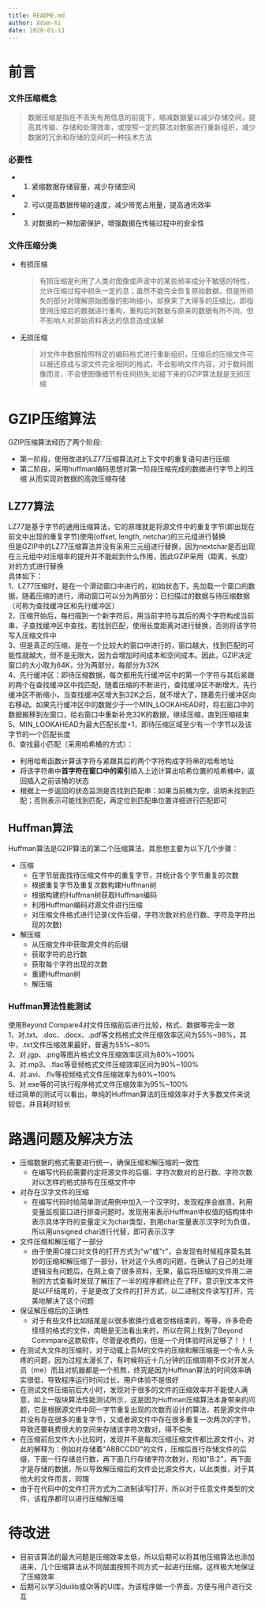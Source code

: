 ```yaml
---
title: README.md
author: Adam-Xi
date: 2020-01-11
---
```

# 前言
### 文件压缩概念
> 数据压缩是指在不丢失有用信息的前提下，缩减数据量以减少存储空间，提高其传输、存储和处理效率，或按照一定的算法对数据进行重新组织，减少数据的冗余和存储的空间的一种技术方法
### 必要性
+ 1. 紧缩数据存储容量，减少存储空间
+ 2. 可以提高数据传输的速度，减少带宽占用量，提高通讯效率
+ 3. 对数据的一种加密保护，增强数据在传输过程中的安全性
### 文件压缩分类
- 有损压缩
  > 有损压缩是利用了人类对图像或声波中的某些频率成分不敏感的特性，允许压缩过程中损失一定的息；虽然不能完全恢复原始数据，但是所损失的部分对理解原始图像的影响缩小，却换来了大得多的压缩比，即指使用压缩后的数据进行重构，重构后的数据与原来的数据有所不同，但不影响人对原始资料表达的信息造成误解
- 无损压缩
  > 对文件中数据按照特定的编码格式进行重新组织，压缩后的压缩文件可以被还原成与源文件完全相同的格式，不会影响文件内容，对于数码图像而言，不会使图像细节有任何损失,如接下来的GZIP算法就是无损压缩

# GZIP压缩算法
GZIP压缩算法经历了两个阶段:
+ 第一阶段，使用改进的LZ77压缩算法对上下文中的重复语句进行压缩
+ 第二阶段，采用huffman编码思想对第一阶段压缩完成的数据进行字节上的压缩
从而实现对数据的高效压缩存储

## LZ77算法
LZ77是基于字节的通用压缩算法，它的原理就是将源文件中的重复字节(即出现在前文中出现的重复字节)使用(offset, length, netchar)的三元组进行替换<br />
但是GZIP中的LZ77压缩算法并没有采用三元组进行替换，因为nextchar是否出现在三元组中对压缩率的提升并不能起到什么作用，因此GZIP采用（距离，长度）对的方式进行替换<br />
具体如下：<br />
1、LZ77压缩时，是在一个滑动窗口中进行的，初始状态下，先加载一个窗口的数据，随着压缩的进行，滑动窗口可以分为两部分：已扫描过的数据与待压缩数据（可称为查找缓冲区和先行缓冲区）<br />
2、压缩开始后，每扫描到一个新字符后，用当前字符与其后的两个字符构成当前串，子查找缓冲区中查找，若找到匹配，使用长度距离对进行替换，否则将该字符写入压缩文件中<br />
3、但是真正的压缩，是在一个比较大的窗口中进行的，窗口越大，找到匹配的可能性就越大，但不是无限大，因为会增加时间成本和空间成本。因此，GZIP决定窗口的大小取为64K，分为两部分，每部分为32K<br />
4、先行缓冲区：即待压缩数据，每次都用先行缓冲区中的第一个字符与其后紧跟的两个在查找缓冲区中找匹配，随着压缩的不断进行，查找缓冲区不断增大，先行缓冲区不断缩小，当查找缓冲区增大到32K之后，就不增大了，随着先行缓冲区向右移动。如果先行缓冲区中的数据少于一个MIN_LOOKAHEAD时，将右窗口中的数据搬移到左窗口，给右窗口中重新补充32K的数据，继续压缩，直到压缩结束<br />
5、MIN_LOOKAHEAD为最大匹配长度+1，即待压缩区域至少有一个字节以及该字节的一个匹配长度<br />
6、查找最小匹配（采用哈希桶的方式）：
+ 利用哈希函数计算该字符与紧跟其后的两个字符构成字符串的哈希地址
+ 将该字符串中**首字符在窗口中的索引**插入上述计算出哈希位置的哈希桶中，返回插入之前该桶的状态
+ 根据上一步返回的状态监测是否找到匹配串：如果当前桶为空，说明未找到匹配；否则表示可能找到匹配，再定位到匹配串位置详细进行匹配即可




## Huffman算法
Huffman算法是GZIP算法的第二个压缩算法，其思想主要为以下几个步骤：
+ 压缩
	- 在字节层面找待压缩文件中的重复字节，并统计各个字节重复的次数
	- 根据重复字节及重复次数构建Huffman树
	- 根据构建的Huffman树获取Huffman编码
	- 利用Huffman编码对源文件进行压缩
	- 对压缩文件格式进行记录(文件后缀，字符次数对的总行数、字符及字符出现的次数)
+ 解压缩
	- 从压缩文件中获取源文件的后缀
	- 获取字符的总行数
	- 获取每个字符出现的次数
	- 重建Huffman树
	- 解压缩

### Huffman算法性能测试
使用Beyond Compare4对文件压缩前后进行比较，格式、数据等完全一致<br />
1、对.txt、.doc、.docx、.pdf等文档格式文件压缩效率区间为55%~98%，其中，.txt文件压缩效果最好，普遍为55%~80%<br />
2、对.jgp、.png等图片格式文件压缩效率区间为80%~100%<br />
3、对.mp3、.flac等音频格式文件压缩效率区间为90%~100%<br />
4、对.avi、.flv等视频格式文件压缩效率为80%~100%<br />
5、对.exe等的可执行程序格式文件压缩效率为95%~100%<br />
经过简单的测试可以看出，单纯的Huffman算法的压缩效率对于大多数文件来说较低，并且耗时较长<br />

# 路遇问题及解决方法
+ 压缩数据的格式需要进行统一，确保压缩和解压缩的一致性
    - 在编写代码前需要约定将源文件的后缀、字符次数对的总行数、字符次数对以怎样的格式排布在压缩文件中
+ 对存在汉字文件的压缩
    - 在编写代码时给简单测试用例中加入一个汉字时，发现程序会崩溃，利用变量监视窗口进行排查问题时，发现用来表示Huffman中权值的结构体中表示具体字符的变量定义为char类型，到用char变量表示汉字时为负值，所以用unsigned char进行代替，即可表示汉字
+ 文件压缩和解压缩了一部分
    - 由于使用C接口对文件的打开方式为"w"或"r"，会发现有时候程序莫名其妙的压缩和解压缩了一部分，针对这个头疼的问题，在确认了自己的处理逻辑没有问题后，在网上查了很多资料，无果，最后将压缩的文件用二进制的方式查看时发现了解压了一半的程序都终止在了FF，意识到文本文件是以FF结尾的，于是更改了文件的打开方式，以二进制文件读写打开，完美地解决了这个问题
+ 保证解压缩后的正确性
    - 对于有些文件比如结尾是以很多歌换行或者空格结束的，等等，许多奇奇怪怪的格式的文件，肉眼是无法看出来的，所以在网上找到了Beyond Commpare这款软件，尽管是收费的，但是一个月体验时间足够了！！！
+ 在测试大文件的压缩时，对于动辄上百M的文件的压缩和解压缩是一个令人头疼的问题，因为过程太漫长了，有时候将近十几分钟的压缩周期不仅对开发人员（me）而且对机器都是一个煎熬，终究是因为Huffman算法的时间效率确实很低，导致程序运行时间过长，用户体验不是很好
+ 在测试文件压缩前后大小时，发现对于很多的文件的压缩效率并不能使人满意，如上一版块算法性能测试所示，这是因为Huffman压缩算法本身带来的问题，它是根据源文件中同一字节重复出现的次数而设计的算法，若是源文件中并没有存在很多的重复字节，又或者源文件中存在很多重复一次两次的字节，导致还要耗费很大的空间来存储该字符次数对，得不偿失
+ 在压缩前后文件大小比较时，发现并不是每次压缩压缩文件都比源文件小，对此的解释为：例如对存储着"ABBCCDD"的文件，压缩后首行存储文件的后缀，下面一行存储总行数，再下面几行存储字符次数对，形如"B:2"，再下面才是存储的数据，所以导致解压缩后的文件会比源文件大，以此类推，对于其他大的文件而言，同理
+ 由于在代码中的文件打开方式为二进制读写打开，所以对于任意文件类型的文件，该程序都可以进行压缩解压缩
  
# 待改进
+ 目前该算法的最大问题是压缩效率太低，所以后期可以将其他压缩算法也添加进来，几个压缩算法从不同层面按照不同方式一起进行压缩，这样极大地保证了压缩效率
+ 后期可以学习duilib或Qt等的UI库，为该程序做一个界面，方便与用户进行交互
